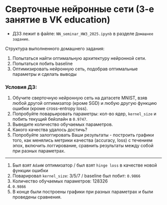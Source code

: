 # Сверточные нейронные сети (3-е занятие в VK education)

- ДЗ3 лежит в файле: `NN_seminar_HW3_2025.ipynb` в разделе `Домашнее задание`.

Структура выполненного домашнего задания:

1) Попытаться найти оптимальную архитектуру нейронной сети.
2) Попытаться побить baseline
3) Оптимизировать нейронную сеть, подобрав оптимальные параметры и сделать выводы


### Условия ДЗ:

1) Обучите сверточную нейронную сеть на датасете MNIST, взяв любой другой оптимизатор (кроме SGD) и любую другую функцию ошибки (кроме cross-entropy loss). 
2) Попробуйте поварьировать параметры: кол-во ядер, `kernel_size` и побить текущий бейзлайн в `0.9747`. 
3) Выведите количество обучаемых параметров.    
4) Какого качества удалось достичь? 
5) Попробуйте залоггировать Ваши результаты - построить графики того, как менялись метрики качества (accuracy, loss) с течением эпох, включить логгирование, сравнить результаты между собой при разных параметрах.

---

1) Был взят `AdamW` оптимизатор  / был взят `hinge loss` в качестве новой функции ошибки
2) Поварировал `kernel_size`: 3/5/7 / baseline был побит: `0.9866`
3) Количество обучаемых параметров: 128326
4) `0.9866`
5) В конце были построены графики при разных параметрах и были проведены сравнения.
